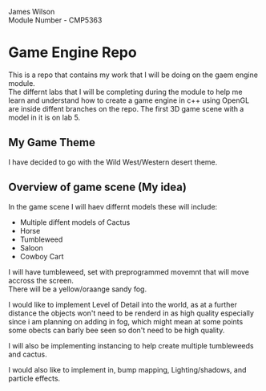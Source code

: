 James Wilson  
Module Number - CMP5363

# Game Engine Repo
This is a repo that contains my work that I will be doing on the gaem engine module.  
The differnt labs that I will be completing during the module to help me learn and understand how to create a game engine in c++ using OpenGL are inside diffent branches on the repo. The first 3D game scene with a model in it is on lab 5. 


## My Game Theme
I have decided to go with the Wild West/Western desert theme.

## Overview of game scene (My idea)
In the game scene I will haev differnt models these will include:
* Multiple diffent models of Cactus
* Horse
* Tumbleweed
* Saloon
* Cowboy Cart

I will have tumbleweed, set with preprogrammed movemnt that will move accross the screen.  
There will be a yellow/oraange sandy fog.  

I would like to implement Level of Detail into the world, as at a further distance the objects won't need to be renderd in as high quality especially since i am planning on adding in fog, which might mean at some points some obects can barly bee seen so don't need to be high quality.

I will also be implementing instancing to help create multiple tumbleweeds and cactus.

I would also like to implement in, bump mapping, Lighting/shadows, and particle effects.

